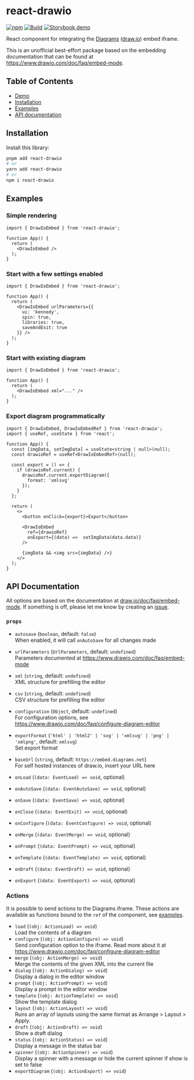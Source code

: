 # react-drawio

[![npm](https://img.shields.io/npm/v/react-drawio.svg?style=flat)](https://www.npmjs.com/package/react-drawio)
[![Build](https://github.com/marcveens/react-drawio/actions/workflows/build.yml/badge.svg)](https://github.com/marcveens/react-drawio/actions/workflows/build.yml)
[![Storybook demo](https://img.shields.io/badge/-Demo-FF4785?style=flat&logo=storybook&logoColor=white)](https://marcveens.github.io/react-drawio)


React component for integrating the <a href="https://app.diagrams.net">Diagrams</a> (<a href="https://www.drawio.com/">draw.io</a>) embed iframe.

This is an unofficial best-effort package based on the embedding documentation that can be found at https://www.drawio.com/doc/faq/embed-mode. 

## Table of Contents

* [Demo](https://marcveens.github.io/react-drawio)
* [Installation](#installation)
* [Examples](#examples)
* [API documentation](#api-documentation)

## Installation

Install this library:

```bash
pnpm add react-drawio
# or
yarn add react-drawio
# or
npm i react-drawio
```

## Examples 
### Simple rendering
```tsx
import { DrawIoEmbed } from 'react-drawio';

function App() {
  return (
    <DrawIoEmbed />
  );
}
```

### Start with a few settings enabled
```tsx
import { DrawIoEmbed } from 'react-drawio';

function App() {
  return (
    <DrawIoEmbed urlParameters={{
      ui: 'kennedy',
      spin: true,
      libraries: true,
      saveAndExit: true
    }} />
  );
}
```

### Start with existing diagram
```tsx
import { DrawIoEmbed } from 'react-drawio';

function App() {
  return (
    <DrawIoEmbed xml="..." />
  );
}
```

### Export diagram programmatically
```tsx
import { DrawIoEmbed, DrawIoEmbedRef } from 'react-drawio';
import { useRef, useState } from 'react';

function App() {
  const [imgData, setImgData] = useState<string | null>(null);
  const drawioRef = useRef<DrawIoEmbedRef>(null);

  const export = () => {
    if (drawioRef.current) {
      drawioRef.current.exportDiagram({
        format: 'xmlsvg'
      });
    }
  };

  return (
    <>
      <button onClick={export}>Export</button>

      <DrawIoEmbed 
        ref={drawioRef}
        onExport={(data) =>  setImgData(data.data)} 
      />
      
      {imgData && <img src={imgData} />}
    </>
  );
}
```

## API Documentation
All options are based on the documentation at <a href="https://www.drawio.com/doc/faq/embed-mode">draw.io/doc/faq/embed-mode</a>. If something is off, please let me know by creating an <a href="https://github.com/marcveens/react-drawio/issues/new">issue</a>.

### `props`
- `autosave` (`boolean`, default: `false`)\
  When enabled, it will call `onAutoSave` for all changes made
- `urlParameters` (`UrlParameters`, default: `undefined`)\
  Parameters documented at https://www.drawio.com/doc/faq/embed-mode
- `xml` (`string`, default: `undefined`)\
  XML structure for prefilling the editor
- `csv` (`string`, default: `undefined`)\
  CSV structure for prefilling the editor
- `configuration` (`Object`, default: `undefined`)\
  For configuration options, see https://www.drawio.com/doc/faq/configure-diagram-editor
- `exportFormat` (`'html' | 'html2' | 'svg' | 'xmlsvg' | 'png' | 'xmlpng'`, default: `xmlsvg`)\
  Set export format
- `baseUrl` (`string`, default: `https://embed.diagrams.net`)\
  For self hosted instances of draw.io, insert your URL here

- `onLoad` (`(data: EventLoad) => void`, optional)
- `onAutoSave` (`(data: EventAutoSave) => void`, optional)
- `onSave` (`(data: EventSave) => void`, optional)
- `onClose` (`(data: EventExit) => void`, optional)
- `onConfigure` (`(data: EventConfigure) => void`, optional)
- `onMerge` (`(data: EventMerge) => void`, optional)
- `onPrompt` (`(data: EventPrompt) => void`, optional)
- `onTemplate` (`(data: EventTemplate) => void`, optional)
- `onDraft` (`(data: EventDraft) => void`, optional)
- `onExport` (`(data: EventExport) => void`, optional)

### Actions
It is possible to send actions to the Diagrams iframe. These actions are available as functions bound to the `ref` of the component, see [examples](#examples).

- `load` (`(obj: ActionLoad) => void`)\
  Load the contents of a diagram
- `configure` (`(obj: ActionConfigure) => void`)\
Send configuration option to the iframe. Read more about it at https://www.drawio.com/doc/faq/configure-diagram-editor
- `merge` (`(obj: ActionMerge) => void`)\
Merge the contents of the given XML into the current file
- `dialog` (`(obj: ActionDialog) => void`)\
Display a dialog in the editor window
- `prompt` (`(obj: ActionPrompt) => void`)\
Display a prompt in the editor window
- `template` (`(obj: ActionTemplate) => void`)\
Show the template dialog
- `layout` (`(obj: ActionLayout) => void`)\
Runs an array of layouts using the same format as Arrange > Layout > Apply.
- `draft` (`(obj: ActionDraft) => void`)\
Show a draft dialog
- `status` (`(obj: ActionStatus) => void`)\
Display a message in the status bar
- `spinner` (`(obj: ActionSpinner) => void`)\
Display a spinner with a message or hide the current spinner if show is set to false
- `exportDiagram` (`(obj: ActionExport) => void`)